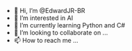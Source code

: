 - 👋 Hi, I’m @EdwardJR-BR
- 👀 I’m interested in AI
- 🌱 I’m currently learning Python and C#
- 💞️ I’m looking to collaborate on ...
- 📫 How to reach me ...

<!---
EdwardJR-BR/EdwardJR-BR is a ✨ special ✨ repository because its `README.md` (this file) appears on your GitHub profile.
You can click the Preview link to take a look at your changes.
--->
